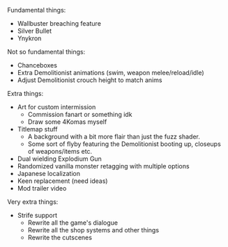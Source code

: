 Fundamental things:
 - Wallbuster breaching feature
 - Silver Bullet
 - Ynykron

Not so fundamental things:
 - Chanceboxes
 - Extra Demolitionist animations (swim, weapon melee/reload/idle)
 - Adjust Demolitionist crouch height to match anims

Extra things:
 - Art for custom intermission
   - Commission fanart or something idk
   - Draw some 4Komas myself
 - Titlemap stuff
   - A background with a bit more flair than just the fuzz shader.
   - Some sort of flyby featuring the Demolitionist booting up, closeups of
     weapons/items etc.
 - Dual wielding Explodium Gun
 - Randomized vanilla monster retagging with multiple options
 - Japanese localization
 - Keen replacement (need ideas)
 - Mod trailer video

Very extra things:
 - Strife support
   - Rewrite all the game's dialogue
   - Rewrite all the shop systems and other things
   - Rewrite the cutscenes
